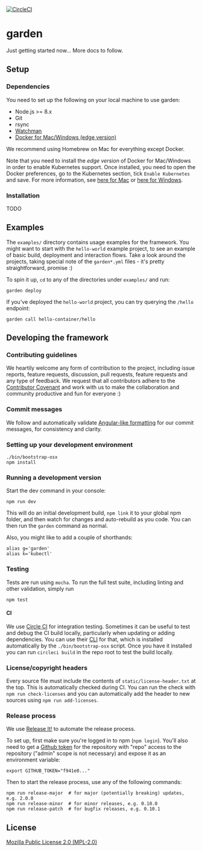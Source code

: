 [![CircleCI](https://circleci.com/gh/garden-io/garden/tree/master.svg?style=svg&circle-token=ac1ec9984d093f91e594e5a0a03b34cec2c2a093)](https://circleci.com/gh/garden-io/garden/tree/master)

# garden

Just getting started now... More docs to follow.

## Setup

### Dependencies

You need to set up the following on your local machine to use garden:
* Node.js >= 8.x
* Git
* rsync
* [Watchman](https://facebook.github.io/watchman/docs/install.html)
* [Docker for Mac/Windows (edge version)](https://docs.docker.com/engine/installation/)

We recommend using Homebrew on Mac for everything except Docker. 

Note that you need to install the _edge version_ of Docker for Mac/Windows in 
order to enable Kubernetes support. Once installed, you need to open the 
Docker preferences, go to the Kubernetes section, tick `Enable Kubernetes` and 
save. For more information, see [here for Mac](https://docs.docker.com/docker-for-mac/kubernetes/)
or [here for Windows](https://docs.docker.com/docker-for-windows/kubernetes/).

### Installation

TODO


## Examples

The `examples/` directory contains usage examples for the framework. You might want to start with
the `hello-world` example project, to see an example of basic build, deployment and interaction
flows. Take a look around the projects, taking special note of the `garden*.yml` files - 
it's pretty straightforward, promise :)

To spin it up, `cd` to any of the directories under `examples/` and run:

    garden deploy
    
If you've deployed the `hello-world` project, you can try querying the `/hello` endpoint:

    garden call hello-container/hello


## Developing the framework

### Contributing guidelines

We heartily welcome any form of contribution to the project, including issue reports, feature requests, 
discussion, pull requests, feature requests and any type of feedback. We request that all contributors 
adhere to the [Contributor Covenant](CODE_OF_CONDUCT.md) and work with us to make the collaboration and 
community productive and fun for everyone :)

### Commit messages

We follow and automatically validate 
[Angular-like formatting](https://github.com/angular/angular.js/blob/master/DEVELOPERS.md#commits) for our
commit messages, for consistency and clarity.

### Setting up your development environment

    ./bin/bootstrap-osx
    npm install
    
### Running a development version

Start the dev command in your console:

    npm run dev
    
This will do an initial development build, `npm link` it to your global npm folder, and then watch for 
changes and auto-rebuild as you code. You can then run the `garden` command as normal. 
    
Also, you might like to add a couple of shorthands:

    alias g='garden'
    alias k='kubectl'
    
### Testing

Tests are run using `mocha`. To run the full test suite, including linting and other validation, simply run

    npm test
    
#### CI

We use [Circle CI](https://circleci.com) for integration testing. Sometimes
it can be useful to test and debug the CI build locally, particularly when 
updating or adding dependencies. You can use their 
[CLI](https://circleci.com/docs/2.0/local-jobs/) for that, which
is installed automatically by the `./bin/bootstrap-osx` script. Once you
have it installed you can run `circleci build` in the repo root to test 
the build locally.

### License/copyright headers

Every source file must include the contents of `static/license-header.txt` at the top. This is 
automatically checked during CI. You can run the check with `npm run check-licenses` and you can
automatically add the header to new sources using `npm run add-licenses`. 
  
### Release process

We use [Release It!](https://github.com/webpro/release-it) to automate the release process.

To set up, first make sure you're logged in to npm (`npm login`). You'll also need to get a 
[Github token](https://github.com/settings/tokens) for the repository with "repo" access to 
the repository ("admin" scope is not necessary) and expose it as an environment variable:

    export GITHUB_TOKEN="f941e0..."
    
Then to start the release process, use any of the following commands:

    npm run release-major  # for major (potentially breaking) updates, e.g. 2.0.0 
    npm run release-minor  # for minor releases, e.g. 0.10.0
    npm run release-patch  # for bugfix releases, e.g. 0.10.1 


## License

[Mozilla Public License 2.0 (MPL-2.0)](LICENSE.md)
